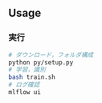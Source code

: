 ## Usage
### 実行
```bash 
# ダウンロード，フォルダ構成
python py/setup.py
# 学習，識別
bash train.sh
# ログ確認
mlflow ui
```
